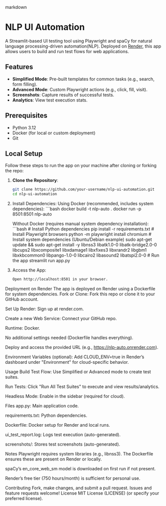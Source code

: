 markdown

# NLP UI Automation

A Streamlit-based UI testing tool using Playwright and spaCy for natural language processing-driven automation(NLP). Deployed on [Render](https://render.com/), this app allows users to build and run test flows for web applications.

## Features
- **Simplified Mode**: Pre-built templates for common tasks (e.g., search, form filling).
- **Advanced Mode**: Custom Playwright actions (e.g., click, fill, visit).
- **Screenshots**: Capture results of successful tests.
- **Analytics**: View test execution stats.

## Prerequisites
- Python 3.12
- Docker (for local or custom deployment)
- Git

## Local Setup
Follow these steps to run the app on your machine after cloning or forking the repo:

1. **Clone the Repository**:
   ```bash
   git clone https://github.com/your-username/nlp-ui-automation.git
   cd nlp-ui-automation

2. Install Dependencies:
    Using Docker (recommended, includes system dependencies):
        ```bash
        docker build -t nlp-auto .
        docker run -p 8501:8501 nlp-auto

    Without Docker (requires manual system dependency installation):
        ```bash
        # Install Python dependencies
        pip install -r requirements.txt
        # Install Playwright browsers
        python -m playwright install chromium
        # Install system dependencies (Ubuntu/Debian example)
        sudo apt-get update && sudo apt-get install -y libnss3 libatk1.0-0 libatk-bridge2.0-0 libcups2 libxcomposite1 libxdamage1 libxfixes3 libxrandr2 libgbm1 libxkbcommon0 libpango-1.0-0 libcairo2 libasound2 libatspi2.0-0
        # Run the app
        streamlit run app.py

3. Access the App:
    ```bash
    Open http://localhost:8501 in your browser.

Deployment on Render
The app is deployed on Render using a Dockerfile for system dependencies.
Fork or Clone:
Fork this repo or clone it to your GitHub account.

Set Up Render:
Sign up at render.com.

Create a new Web Service:
Connect your GitHub repo.

Runtime: Docker.

No additional settings needed (Dockerfile handles everything).

Deploy and access the provided URL (e.g., https://nlp-auto.onrender.com).

Environment Variables (optional):
Add CLOUD_ENV=true in Render’s dashboard under "Environment" for cloud-specific behavior.

Usage
Build Test Flow: Use Simplified or Advanced mode to create test suites.

Run Tests: Click "Run All Test Suites" to execute and view results/analytics.

Headless Mode: Enable in the sidebar (required for cloud).

Files
app.py: Main application code.

requirements.txt: Python dependencies.

Dockerfile: Docker setup for Render and local runs.

ui_test_report.log: Logs test execution (auto-generated).

screenshots/: Stores test screenshots (auto-generated).

Notes
Playwright requires system libraries (e.g., libnss3). The Dockerfile ensures these are present on Render or locally.

spaCy’s en_core_web_sm model is downloaded on first run if not present.

Render’s free tier (750 hours/month) is sufficient for personal use.

Contributing
Fork, make changes, and submit a pull request. Issues and feature requests welcome!
License
MIT License (LICENSE) (or specify your preferred license).
